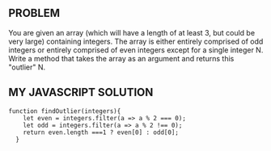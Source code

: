 ## PROBLEM
You are given an array (which will have a length of at least 3, but could be very large) containing integers. The array is either entirely comprised of odd integers or entirely comprised of even integers except for a single integer N. Write a method that takes the array as an argument and returns this "outlier" N.

## MY JAVASCRIPT SOLUTION
```
function findOutlier(integers){
    let even = integers.filter(a => a % 2 === 0);
    let odd = integers.filter(a => a % 2 !== 0);
    return even.length ===1 ? even[0] : odd[0];
  }
```